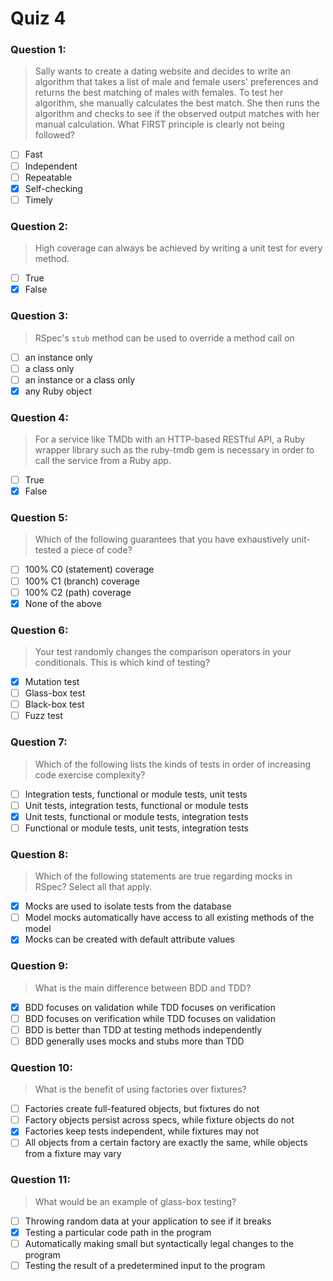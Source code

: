 # Quiz 4

### Question 1:
> Sally wants to create a dating website and decides to write an algorithm that takes a list of male and female users' preferences and returns the best matching of males with females. To test her algorithm, she manually calculates the best match. She then runs the algorithm and checks to see if the observed output matches with her manual calculation. What FIRST principle is clearly not being followed?

- [ ] Fast
- [ ] Independent
- [ ] Repeatable
- [x] Self-checking
- [ ] Timely

### Question 2:
> High coverage can always be achieved by writing a unit test for every method.

- [ ] True
- [x] False

### Question 3:
> RSpec's `stub` method can be used to override a method call on

- [ ] an instance only
- [ ] a class only
- [ ] an instance or a class only
- [x] any Ruby object

### Question 4:
> For a service like TMDb with an HTTP-based RESTful API, a Ruby wrapper library such as the ruby-tmdb gem is necessary in order to call the service from a Ruby app.

- [ ] True
- [x] False

### Question 5:
> Which of the following guarantees that you have exhaustively unit-tested a piece of code?

- [ ] 100% C0 (statement) coverage
- [ ] 100% C1 (branch) coverage
- [ ] 100% C2 (path) coverage
- [x] None of the above

### Question 6:
> Your test randomly changes the comparison operators in your conditionals. This is which kind of testing?

- [x] Mutation test
- [ ] Glass-box test
- [ ] Black-box test
- [ ] Fuzz test

### Question 7:
> Which of the following lists the kinds of tests in order of increasing code exercise complexity?

- [ ] Integration tests, functional or module tests, unit tests
- [ ] Unit tests, integration tests, functional or module tests
- [x] Unit tests, functional or module tests, integration tests
- [ ] Functional or module tests, unit tests, integration tests

### Question 8:
> Which of the following statements are true regarding mocks in RSpec? Select all that apply.

- [x] Mocks are used to isolate tests from the database
- [ ] Model mocks automatically have access to all existing methods of the model
- [x] Mocks can be created with default attribute values

### Question 9:
> What is the main difference between BDD and TDD?

- [x] BDD focuses on validation while TDD focuses on verification
- [ ] BDD focuses on verification while TDD focuses on validation
- [ ] BDD is better than TDD at testing methods independently
- [ ] BDD generally uses mocks and stubs more than TDD

### Question 10:
> What is the benefit of using factories over fixtures?

- [ ] Factories create full-featured objects, but fixtures do not
- [ ] Factory objects persist across specs, while fixture objects do not
- [x] Factories keep tests independent, while fixtures may not
- [ ] All objects from a certain factory are exactly the same, while objects from a fixture may vary

### Question 11:
> What would be an example of glass-box testing?

- [ ] Throwing random data at your application to see if it breaks
- [x] Testing a particular code path in the program
- [ ] Automatically making small but syntactically legal changes to the program
- [ ] Testing the result of a predetermined input to the program
